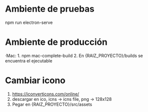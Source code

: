# Ambiente de pruebas
  npm run electron-serve

# Ambiente de producción
  ·Mac:
    1. npm mac-complete-build
    2. En {RAIZ_PROYECTO}/builds se encuentra el ejecutable

# Cambiar icono
  1. https://iconverticons.com/online/
  2. descargar en ico, icns -> icns file, png -> 128x128
  3. Pegar en {RAIZ_PROYECTO}/src/assets
